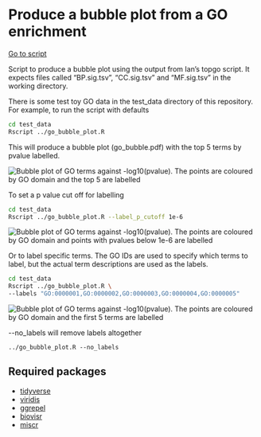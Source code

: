 # Produce a bubble plot from a GO enrichment

[Go to script](../../go_bubble_plot.R)

Script to produce a bubble plot using the output from Ian’s topgo
script. It expects files called “BP.sig.tsv”, “CC.sig.tsv” and
“MF.sig.tsv” in the working directory.

There is some test toy GO data in the test_data directory of this
repository. For example, to run the script with defaults

``` bash
cd test_data
Rscript ../go_bubble_plot.R
```

This will produce a bubble plot (go_bubble.pdf) with the top 5 terms by
pvalue labelled.

![Bubble plot of GO terms against -log10(pvalue). The points are
coloured by GO domain and the top 5 are
labelled](go-bubble-default.png "Default GO bubble plot")

To set a p value cut off for labelling

``` bash
cd test_data
Rscript ../go_bubble_plot.R --label_p_cutoff 1e-6
```

![Bubble plot of GO terms against -log10(pvalue). The points are
coloured by GO domain and points with pvalues below 1e-6 are
labelled](go-bubble-pval.png "GO bubble plot, terms with pvalue less than 1e-6 labelled")

Or to label specific terms. The GO IDs are used to specify which terms
to label, but the actual term descriptions are used as the labels.

``` bash
cd test_data
Rscript ../go_bubble_plot.R \
--labels "GO:0000001,GO:0000002,GO:0000003,GO:0000004,GO:0000005"
```

![Bubble plot of GO terms against -log10(pvalue). The points are
coloured by GO domain and the first 5 terms are
labelled](go-bubble-labels.png "GO bubble plot, with terms 1 to 5 labelled")

--no_labels will remove labels altogether

    ../go_bubble_plot.R --no_labels

## Required packages

-   [tidyverse](https://www.tidyverse.org/)
-   [viridis](https://cran.r-project.org/web/packages/viridis/vignettes/intro-to-viridis.html)
-   [ggrepel](https://cran.r-project.org/web/packages/ggrepel/vignettes/ggrepel.html)
-   [biovisr](https://github.com/richysix/biovisr)
-   [miscr](https://github.com/richysix/miscr)
